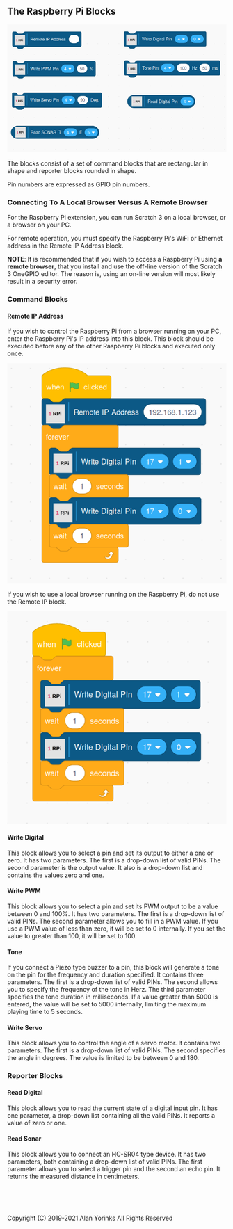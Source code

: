 ## The Raspberry Pi Blocks

<img src="../images/rpi_blocks.png" >

The blocks consist of a set of command blocks that are rectangular in
shape and reporter blocks rounded in shape.

Pin numbers are expressed as GPIO pin numbers.

### Connecting To A Local Browser Versus A Remote Browser
For the Raspberry Pi extension, you can run Scratch 3 on a local
browser, or a browser on your PC.

For remote operation, you must specify the Raspberry Pi's WiFi or
Ethernet address in the Remote IP Address block.

**NOTE**: It is recommended that if you wish to access a Raspberry Pi using
**a remote browser**, that you install and use the off-line version of the
Scratch 3 OneGPIO editor. The reason is, using an on-line version 
will most likely result in a security error.

### Command Blocks

#### Remote IP Address
If you wish to control the Raspberry Pi from a browser running on your PC, enter the 
Raspberry Pi's IP address into this block. This block
should be executed before any of the other Raspberry Pi blocks and
executed only once.

<img src="../images/rpi_ip.png" >


If you wish to use a local browser running on the Raspberry Pi, do not
use the Remote IP block.

<img src="../images/rpi-local.png" >


#### Write Digital
This block allows you to select a pin and set its output to either a one
or zero. It has two parameters. The first is a drop-down list of valid
PINs. The second parameter is the output value.
It also is a drop-down list and contains the values zero and one.

#### Write PWM
This block allows you to select a pin and set its PWM output to be a
value between 0 and 100%. It has two parameters. The first is a
drop-down list of valid PINs. The second parameter allows you to fill in
a PWM value. If you use a PWM value of less than zero, it will be set to
0 internally. If you set the value to greater than 100, it will be set
to 100.

#### Tone
If you connect a Piezo type buzzer to a pin, this block will generate a
tone on the pin for the frequency and duration specified. It contains
three parameters. The first is a drop-down list of valid PINs. The
second allows you to specify the frequency of the tone in Herz. The
third parameter specifies the tone duration in milliseconds. If a
value greater than 5000 is entered, the value will be set to 5000
internally, limiting the maximum playing time to 5 seconds.

#### Write Servo
This block allows you to control the angle of a servo motor. It contains
two parameters. The first is a
drop-down list of valid PINs. The second specifies
the angle in degrees. The value is limited to be between 0 and 180.

### Reporter Blocks

#### Read Digital
This block allows you to read the current state of a digital input pin.
It has one parameter, a drop-down list containing all the valid PINs. It
reports a value of zero or one.

#### Read Sonar
This block allows you to connect an HC-SR04 type device. It has two
parameters, both containing a drop-down list of valid PINs. The
first parameter allows you to select a trigger pin and the second an
echo pin. It returns the measured distance in centimeters.

<br> <br> <br>


Copyright (C) 2019-2021 Alan Yorinks All Rights Reserved
